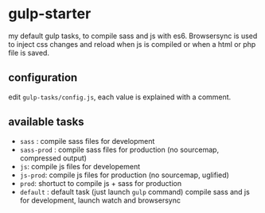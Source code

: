 # gulp-starter

my default gulp tasks, to compile sass and js with es6. Browsersync is used to inject css changes and reload when js is compiled or when a html or php file is saved.

## configuration

edit `gulp-tasks/config.js`, each value is explained with a comment.

## available tasks

- `sass` : compile sass files for development
- `sass-prod` : compile sass files for production (no sourcemap, compressed output)
- `js`: compile js files for developement
- `js-prod`: compile js files for production (no sourcemap, uglified)
- `prod`: shortuct to compile js + sass for production
- `default` : default task (just launch `gulp` command) compile sass and js for development, launch watch and browsersync
